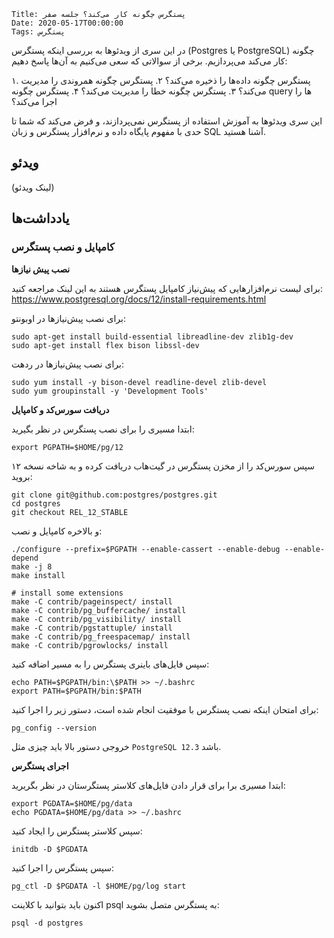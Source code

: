     Title: پستگرس چگونه کار می‌کند؟ جلسه صفر
    Date: 2020-05-17T00:00:00
    Tags: پستگرس


در این سری از ویدئوها به بررسی اینکه پستگرس (Postgres یا PostgreSQL) چگونه کار می‌کند می‌پردازیم. برخی از سوالاتی که سعی می‌کنیم به آن‌ها پاسخ دهیم:

۱. پستگرس چگونه داده‌ها را ذخیره می‌کند؟
۲. پستگرس چگونه همروندی را مدیریت می‌کند؟
۳. پستگرس چگونه خطا را مدیریت می‌کند؟
۴. پستگرس چگونه query ها را اجرا می‌کند؟

این سری ویدئوها به آموزش استفاده از پستگرس نمی‌پردازند، و فرض می‌کند که شما تا حدی با مفهوم پایگاه داده و نرم‌افزار پستگرس و زبان SQL آشنا هستید.

<!-- more -->

## ویدئو

(لینک ویدئو)

## یادداشت‌ها

### کامپایل و نصب پستگرس

**نصب پیش نیازها**

برای لیست نرم‌افزارهایی که پیش‌نیاز کامپایل پستگرس هستند به این لینک مراجعه کنید: https://www.postgresql.org/docs/12/install-requirements.html

برای نصب پیش‌نیازها در اوبونتو:

```
sudo apt-get install build-essential libreadline-dev zlib1g-dev
sudo apt-get install flex bison libssl-dev
```

برای نصب پیش‌نیازها در ردهت:

```
sudo yum install -y bison-devel readline-devel zlib-devel
sudo yum groupinstall -y 'Development Tools'
```

**دریافت سورس‌کد و کامپایل**

ابتدا مسیری را برای نصب پستگرس در نظر بگیرید:

```
export PGPATH=$HOME/pg/12
```

سپس سورس‌کد را از مخزن پستگرس در گیت‌هاب دریافت کرده و به شاخه نسخه ۱۲ بروید:

```
git clone git@github.com:postgres/postgres.git
cd postgres
git checkout REL_12_STABLE
```

و بالاخره کامپایل و نصب:

```
./configure --prefix=$PGPATH --enable-cassert --enable-debug --enable-depend
make -j 8
make install

# install some extensions
make -C contrib/pageinspect/ install
make -C contrib/pg_buffercache/ install
make -C contrib/pg_visibility/ install
make -C contrib/pgstattuple/ install
make -C contrib/pg_freespacemap/ install
make -C contrib/pgrowlocks/ install
```

سپس فایل‌های باینری پستگرس را به مسیر اضافه کنید:

```
echo PATH=$PGPATH/bin:\$PATH >> ~/.bashrc
export PATH=$PGPATH/bin:$PATH
```

برای امتحان اینکه نصب پستگرس با موفقیت انجام شده است، دستور زیر را اجرا کنید:

```
pg_config --version
```

خروجی دستور بالا باید چیزی مثل `PostgreSQL 12.3` باشد.

**اجرای پستگرس**

ابتدا مسیری برا برای قرار دادن فایل‌های کلاستر پستگرستان در نظر بگریرید:

```
export PGDATA=$HOME/pg/data
echo PGDATA=$HOME/pg/data >> ~/.bashrc
```

سپس کلاستر پستگرس را ایجاد کنید:

```
initdb -D $PGDATA
```

سپس پستگرس را اجرا کنید:

```
pg_ctl -D $PGDATA -l $HOME/pg/log start
```

اکنون باید بتوانید با کلاینت psql به پستگرس متصل بشوید:

```
psql -d postgres
```

